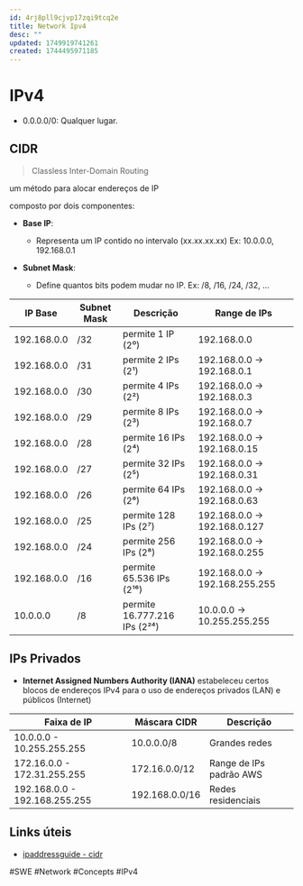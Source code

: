 ```yaml
---
id: 4rj8pll9cjvp17zqi9tcq2e
title: Network Ipv4
desc: ""
updated: 1749919741261
created: 1744495971185
---
```


# IPv4

- 0.0.0.0/0: Qualquer lugar.

## CIDR

> Classless Inter-Domain Routing

um método para alocar endereços de IP

composto por dois componentes:

- **Base IP**:

  - Representa um IP contido no intervalo (xx.xx.xx.xx) Ex: 10.0.0.0, 192.168.0.1

- **Subnet Mask**:

  - Define quantos bits podem mudar no IP. Ex: /8, /16, /24, /32, ...

| IP Base     | Subnet Mask | Descrição                    | Range de IPs                  |
| ----------- | ----------- | ---------------------------- | ----------------------------- |
| 192.168.0.0 | /32         | permite 1 IP (2⁰)            | 192.168.0.0                   |
| 192.168.0.0 | /31         | permite 2 IPs (2¹)           | 192.168.0.0 → 192.168.0.1     |
| 192.168.0.0 | /30         | permite 4 IPs (2²)           | 192.168.0.0 → 192.168.0.3     |
| 192.168.0.0 | /29         | permite 8 IPs (2³)           | 192.168.0.0 → 192.168.0.7     |
| 192.168.0.0 | /28         | permite 16 IPs (2⁴)          | 192.168.0.0 → 192.168.0.15    |
| 192.168.0.0 | /27         | permite 32 IPs (2⁵)          | 192.168.0.0 → 192.168.0.31    |
| 192.168.0.0 | /26         | permite 64 IPs (2⁶)          | 192.168.0.0 → 192.168.0.63    |
| 192.168.0.0 | /25         | permite 128 IPs (2⁷)         | 192.168.0.0 → 192.168.0.127   |
| 192.168.0.0 | /24         | permite 256 IPs (2⁸)         | 192.168.0.0 → 192.168.0.255   |
| 192.168.0.0 | /16         | permite 65.536 IPs (2¹⁶)     | 192.168.0.0 → 192.168.255.255 |
| 10.0.0.0    | /8          | permite 16.777.216 IPs (2²⁴) | 10.0.0.0 → 10.255.255.255     |

## IPs Privados

- **Internet Assigned Numbers Authority (IANA)** estabeleceu certos blocos de endereços IPv4 para o uso de endereços privados (LAN) e públicos (Internet)

| Faixa de IP                   | Máscara CIDR   | Descrição               |
| ----------------------------- | -------------- | ----------------------- |
| 10.0.0.0 - 10.255.255.255     | 10.0.0.0/8     | Grandes redes           |
| 172.16.0.0 - 172.31.255.255   | 172.16.0.0/12  | Range de IPs padrão AWS |
| 192.168.0.0 - 192.168.255.255 | 192.168.0.0/16 | Redes residenciais      |

## Links úteis

- [ipaddressguide - cidr](https://www.ipaddressguide.com/cidr)

#SWE #Network #Concepts #IPv4

